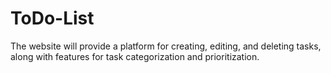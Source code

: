 # ToDo-List
The website will provide a platform for creating, editing, and deleting tasks, along with features for task categorization and prioritization.
